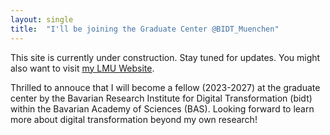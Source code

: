 ```yaml
---
layout: single
title:  "I'll be joining the Graduate Center @BIDT_Muenchen"
---
```

This site is currently under construction. Stay tuned for updates. You might also want to visit [my LMU Website](https://www.foundstat.statistik.uni-muenchen.de/personen/mitglieder/rodemann/index.html).



Thrilled to annouce that I will become a fellow (2023-2027) at the graduate center by the Bavarian Research Institute for Digital Transformation (bidt) within the Bavarian Academy of Sciences (BAS). Looking forward to learn more about digital transformation beyond my own research!
